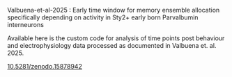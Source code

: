 Valbuena-et-al-2025 : Early time window for memory ensemble allocation specifically depending on activity in Sty2+ early born Parvalbumin interneurons 

Available here is the custom code for analysis of time points post behaviour and electrophysiology data processed as documented in Valbuena et. al. 2025.

[10.5281/zenodo.15878942](https://doi.org/10.5281/zenodo.15878942)
